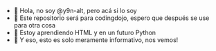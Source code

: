 - 👋 Hola, no soy @y9n-alt, pero acá si lo soy
- 👀 Este repositorio será para codingdojo, espero que después se use para otra cosa
- 🌱 Estoy aprendiendo HTML y en un futuro Python
- 💞️ Y eso, esto es solo meramente informativo, nos vemos!

<!---
y9n-alt/y9n-alt is a ✨ special ✨ repository because its `README.md` (this file) appears on your GitHub profile.
You can click the Preview link to take a look at your changes.
--->
